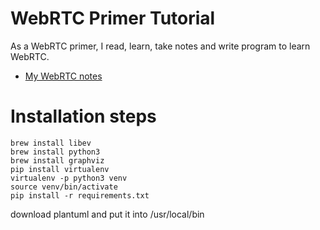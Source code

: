 # WebRTC Primer Tutorial

As a WebRTC primer, I read, learn, take notes and write program to learn WebRTC.

* [My WebRTC notes](https://walterfan.github.io/webrtc_note/)

# Installation steps

```
brew install libev
brew install python3
brew install graphviz
pip install virtualenv
virtualenv -p python3 venv
source venv/bin/activate
pip install -r requirements.txt
```

download plantuml and put it into /usr/local/bin
